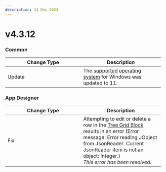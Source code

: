 ```yaml
---
description: 14 Dec 2023
---
```


# v4.3.12

### Common

<table><thead><tr><th width="229">Change Type</th><th>Description</th></tr></thead><tbody><tr><td>Update</td><td>The <a href="../getting-started/browser-requirements.md#supported-operating-systems">supported operating system</a> for Windows was updated to 11.</td></tr></tbody></table>

### App Designer

<table><thead><tr><th width="229">Change Type</th><th>Description</th></tr></thead><tbody><tr><td>Fix</td><td>Attempting to edit or delete a row in the <a href="../blocks/basic/tree-grid.md">Tree Grid Block</a> results in an error (Error message: Error reading JObject from JsonReader. Current JsonReader item is not an object: Integer.)<br><em>This error has been resolved.</em></td></tr></tbody></table>
